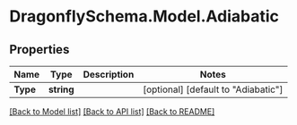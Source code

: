 
# DragonflySchema.Model.Adiabatic

## Properties

Name | Type | Description | Notes
------------ | ------------- | ------------- | -------------
**Type** | **string** |  | [optional] [default to "Adiabatic"]

[[Back to Model list]](../README.md#documentation-for-models)
[[Back to API list]](../README.md#documentation-for-api-endpoints)
[[Back to README]](../README.md)


